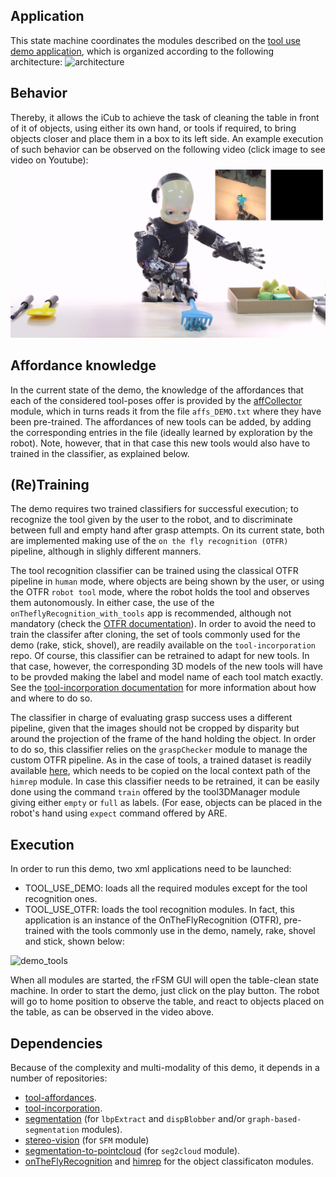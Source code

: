 ## Application
This state machine coordinates the modules described on the [tool use demo application](https://github.com/robotology/tool-affordances/blob/master/app/scripts/tool_use_demo.xml.template), which is organized according to the following architecture:
![architecture](https://github.com/robotology/tool-affordances/blob/master/app/LUA/table_clean_SM/TableCleaning_Architecture_3.png)

## Behavior
Thereby, it allows the iCub to achieve the task of cleaning the table in front of it of objects, using either its own hand, or tools if required, to bring objects closer and place them in a box to its left side.
An example execution of such behavior can be observed on the following video (click image to see video on Youtube):
[![tool use demo video](/tool_use_vidprof.png)](https://www.youtube.com/watch?v=2Jmm4zel134)

## Affordance knowledge
In the current state of the demo, the knowledge of the affordances that each of the considered tool-poses offer is provided by the [affCollector](https://github.com/robotology/tool-affordances/tree/master/modules/affCollector) module, which in turns reads it from the file `affs_DEMO.txt` where they have been pre-trained. The affordances of new tools can be added, by adding the corresponding entries in the file (ideally learned by exploration by the robot). Note, however, that in that case this new tools would also have to trained in the classifier, as explained below. 

## (Re)Training
The demo requires two trained classifiers for successful execution; to recognize the tool given by the user to the robot, and to discriminate between full and empty hand after grasp attempts. On its current state, both are implemented making use of the `on the fly recognition (OTFR)` pipeline, although in slighly different manners. 

The tool recognition classifier can be trained using the classical OTFR pipeline in `human` mode, where objects are being shown by the user, or using the OTFR `robot tool` mode, where the robot holds the tool and observes them autonomously. In either case, the use of the ` onTheflyRecognition_with_tools` app is recommended, although not mandatory (check the [OTFR documentation](https://github.com/robotology/onthefly-recognition)). In order to avoid the need to train the classifer after cloning, the set of tools commonly used for the demo (rake, stick, shovel), are readily available on the `tool-incorporation` repo. Of course, this classifier can be retrained to adapt for new tools. In that case, however, the corresponding 3D models of the new tools will have to be provded making the label and model name of each tool match exactly. See the [tool-incorporation documentation](https://github.com/robotology/tool-incorporation) for more information about how and where to do so.

The classifier in charge of evaluating grasp success uses a different pipeline, given that the images should not be cropped by disparity but around the projection of the frame of the hand holding the object. In order to do so, this classifier relies on the `graspChecker` module to manage the custom OTFR pipeline. As in the case of tools, a trained dataset is readily available [here](https://github.com/robotology/tool-affordances/tree/master/app/conf), which needs to be copied on the local context path of the `himrep` module. In case this classifier needs to be retrained, it can be easily done using the command `train` offered by the tool3DManager module giving either `empty` or `full` as labels. (For ease, objects can be placed in the robot's hand using `expect` command offered by ARE. 

## Execution
In order to run this demo, two xml applications need to be launched:
- TOOL_USE_DEMO: loads all the required modules except for the tool recognition ones.
- TOOL_USE_OTFR: loads the tool recognition modules. In fact, this application is an instance of the OnTheFlyRecognition (OTFR), pre-trained with the tools commonly use in the demo, namely, rake, shovel and stick, shown below:

![demo_tools](https://github.com/robotology/tool-affordances/blob/master/app/LUA/table_clean_SM/Demo_tools.png)

When all modules are started, the rFSM GUI will open the table-clean state machine. In order to start the demo, just click on the play button. The robot will go to home position to observe the table, and react to objects placed on the table, as can be observed in the video above.

## Dependencies
Because of the complexity and multi-modality of this demo, it depends in a number of repositories:
- [tool-affordances](https://github.com/robotology/tool-affordances).
- [tool-incorporation](https://github.com/robotology/tool-incorporation).
- [segmentation](https://github.com/robotology/segmentation) (for `lbpExtract` and `dispBlobber` and/or `graph-based-segmentation` modules).
- [stereo-vision](https://github.com/robotology/stereo-vision) (for `SFM` module)
- [segmentation-to-pointcloud](https://github.com/robotology/segmentation-to-pointcloud) (for `seg2cloud` module).
- [onTheFlyRecognition](https://github.com/robotology/onthefly-recognition) and [himrep](https://github.com/robotology/himrep) for the object classificaton modules.
